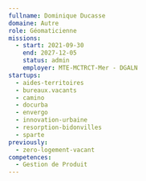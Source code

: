 ```yaml
---
fullname: Dominique Ducasse
domaine: Autre
role: Géomaticienne
missions:
  - start: 2021-09-30
    end: 2027-12-05
    status: admin
    employer: MTE-MCTRCT-Mer - DGALN
startups:
  - aides-territoires
  - bureaux.vacants
  - camino
  - docurba
  - envergo
  - innovation-urbaine
  - resorption-bidonvilles
  - sparte
previously:
  - zero-logement-vacant
competences:
  - Gestion de Produit
---
```

